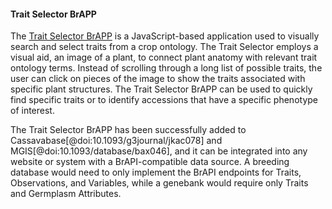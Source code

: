 #### Trait Selector BrAPP

<!-- Mirella & Valentin -->
<!-- the "BrAPP" description part should better fit at the beginning of the section. -->
<!-- BrAPPs are simple tools developed by the BrAPI community that are entirely reliant on BrAPI for their data requirements. Often, they are JavaScript based applications or visualizations that fit on a single web page. This means a single BrAPP can be easily shared and used by many organizations and systems, as long as those organizations have the standard BrAPI endpoints available. -->

The [Trait Selector BrAPP](https://github.com/solgenomics/BrAPI-Trait-selector) is a JavaScript-based application used to visually search and select traits from a crop ontology. 
The Trait Selector employs a visual aid, an image of a plant, to connect plant anatomy with relevant trait ontology terms. 
Instead of scrolling through a long list of possible traits, the user can click on pieces of the image to show the traits associated with specific plant structures.
The Trait Selector BrAPP can be used to quickly find specific traits or to identify accessions that have a specific phenotype of interest.

The Trait Selector BrAPP has been successfully added to Cassavabase[@doi:10.1093/g3journal/jkac078] and MGIS[@doi:10.1093/database/bax046], and it can be integrated into any website or system with a BrAPI-compatible data source. 
A breeding database would need to only implement the BrAPI endpoints for Traits, Observations, and Variables, while a genebank would require only Traits and Germplasm Attributes. 

<!-- (example screenshots coming + supplementary data: links to the git and the doc) -->
